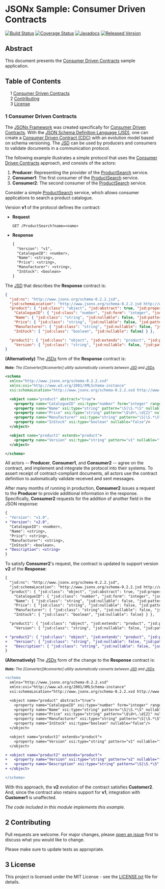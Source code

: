 # JSONx Sample: Consumer Driven Contracts

[![Build Status](https://travis-ci.org/jsonxorg/jsonx.png)](https://travis-ci.org/jsonxorg/jsonx)
[![Coverage Status](https://coveralls.io/repos/github/jsonxorg/jsonx/badge.svg)](https://coveralls.io/github/jsonxorg/jsonx)
[![Javadocs](https://www.javadoc.io/badge/org.jsonx/rs.svg)](https://www.javadoc.io/doc/org.jsonx/rs)
[![Released Version](https://img.shields.io/maven-central/v/org.jsonx/rs.svg)](https://mvnrepository.com/artifact/org.jsonx/rs)

## Abstract

This document presents the [<ins>Consumer Driven Contracts</ins>][cdc] sample application.

## Table of Contents

<samp>&nbsp;&nbsp;</samp>1 [Consumer Driven Contracts](#1-consumer-driven-contracts)<br>
<samp>&nbsp;&nbsp;</samp>2 [Contributing](#2-contributing)<br>
<samp>&nbsp;&nbsp;</samp>3 [License](#3-license)<br>

### 1 Consumer Driven Contracts

The <ins>JSONx Framework</ins> was created specifically for [<ins>Consumer Driven Contracts</ins>][cdc]. With the [<ins>JSON Schema Definition Language (JSD)</ins>][#jsd], one can create a <ins>Consumer Driven Contract (CDC)</ins> with an evolution model based on schema versioning. The <ins>JSD</ins> can be used by producers and consumers to validate documents in a communication protocol.

The following example illustrates a simple protocol that uses the [<ins>Consumer Driven Contracts</ins>][cdc] approach, and consists of the actors:

1. **Producer**: Representing the provider of the <ins>ProductSearch</ins> service.
1. **Consumer1**: The first consumer of the <ins>ProductSearch</ins> service.
1. **Consumer2**: The second consumer of the <ins>ProductSearch</ins> service.

Consider a simple <ins>ProductSearch</ins> service, which allows consumer applications to search a product catalogue.

Version **v1** of the protocol defines the contract:

* **Request**

  ```
  GET /ProductSearch?name=<name>
  ```

* **Response**

  ```diff
  {
    "Version": "v1",
    "CatalogueID": <number>,
    "Name": <string>,
    "Price": <string>,
    "Manufacturer": <string>,
    "InStock": <boolean>
  }
  ```

The <ins>JSD</ins> that describes the **Response** contract is:

```json
{
  "jsd:ns": "http://www.jsonx.org/schema-0.2.2.jsd",
  "jsd:schemaLocation": "http://www.jsonx.org/schema-0.2.2.jsd http://www.jsonx.org/schema-0.2.2.jsd",
  "product": { "jsd:class": "object", "jsd:abstract": true, "jsd:properties": {
    "CatalogueID": { "jsd:class": "number", "jsd:form": "integer", "jsd:nullable": false, "jsd:range": "[1,]" },
    "Name": { "jsd:class": "string", "jsd:nullable": false, "jsd:pattern": "\\S|\\S.*\\S" },
    "Price": { "jsd:class": "string", "jsd:nullable": false, "jsd:pattern": "\\$\\d+\\.\\d{2}" },
    "Manufacturer": { "jsd:class": "string", "jsd:nullable": false, "jsd:pattern": "\\S|\\S.*\\S" },
    "InStock": { "jsd:class": "boolean", "jsd:nullable": false} } },

  "product1": { "jsd:class": "object", "jsd:extends": "product", "jsd:properties": {
    "Version": { "jsd:class": "string", "jsd:nullable": false, "jsd:pattern": "v1"} } }
}
```

**(Alternatively)** The <ins>JSDx</ins> form of the **Response** contract is:

<sub>_**Note:** The [Converter][#converter] utility automatically converts between <ins>JSD</ins> and <ins>JSDx</ins>._</sub>

```xml
<schema
  xmlns="http://www.jsonx.org/schema-0.2.2.xsd"
  xmlns:xsi="http://www.w3.org/2001/XMLSchema-instance"
  xsi:schemaLocation="http://www.jsonx.org/schema-0.2.2.xsd http://www.jsonx.org/schema-0.2.2.xsd">

  <object name="product" abstract="true">
    <property name="CatalogueID" xsi:type="number" form="integer" range="[1,]" nullable="false"/>
    <property name="Name" xsi:type="string" pattern="\S|\S.*\S" nullable="false"/>
    <property name="Price" xsi:type="string" pattern="\$\d+\.\d{2}" nullable="false"/>
    <property name="Manufacturer" xsi:type="string" pattern="\S|\S.*\S" nullable="false"/>
    <property name="InStock" xsi:type="boolean" nullable="false"/>
  </object>

  <object name="product1" extends="product">
    <property name="Version" xsi:type="string" pattern="v1" nullable="false"/>
  </object>

</schema>
```

All actors -- **Producer**, **Consumer1**, and **Consumer2** -- agree on the contract, and implement and integrate the protocol into their systems. To assert receipt of contract-compliant documents, all actors use the contract definition to automatically validate received and sent messages.

After many months of running in production, **Consumer2** issues a request to the **Producer** to provide additional information in the response. Specifically, **Consumer2** requests for the addition of another field in the JSON response:

```diff
{
- "Version": "v1.0",
+ "Version": "v2.0",
  "CatalogueID": <number>,
  "Name": <string>,
  "Price": <string>,
  "Manufacturer": <string>,
  "InStock": <boolean>,
+ "Description": <string>
}
```

To satisfy **Consumer2**'s request, the contract is updated to support version **v2** of the **Response**:


```diff
{
  "jsd:ns": "http://www.jsonx.org/schema-0.2.2.jsd",
  "jsd:schemaLocation": "http://www.jsonx.org/schema-0.2.2.jsd http://www.jsonx.org/schema-0.2.2.jsd",
  "product": { "jsd:class": "object", "jsd:abstract": true, "jsd:properties": {
    "CatalogueID": { "jsd:class": "number", "jsd:form": "integer", "jsd:nullable": false, "jsd:range": "[1,]" },
    "Name": { "jsd:class": "string", "jsd:nullable": false, "jsd:pattern": "\\S|\\S.*\\S" },
    "Price": { "jsd:class": "string", "jsd:nullable": false, "jsd:pattern": "\\$\\d+\\.\\d{2}" },
    "Manufacturer": { "jsd:class": "string", "jsd:nullable": false, "jsd:pattern": "\\S|\\S.*\\S" },
    "InStock": { "jsd:class": "boolean", "jsd:nullable": false} } },

  "product1": { "jsd:class": "object", "jsd:extends": "product", "jsd:properties": {
    "Version": { "jsd:class": "string", "jsd:nullable": false, "jsd:pattern": "v1"} } },

+ "product2": { "jsd:class": "object", "jsd:extends": "product", "jsd:properties": {
+   "Version": { "jsd:class": "string", "jsd:nullable": false, "jsd:pattern": "v2" },
+   "Description": { "jsd:class": "string", "jsd:nullable": false, "jsd:pattern": "\\S|\\S.*\\S" } } }
}
```

**(Alternatively)** The <ins>JSDx</ins> form of the change to the **Response** contract is:

<sub>_**Note:** The [Converter][#converter] utility automatically converts between <ins>JSD</ins> and <ins>JSDx</ins>._</sub>

```diff
<schema
  xmlns="http://www.jsonx.org/schema-0.2.2.xsd"
  xmlns:xsi="http://www.w3.org/2001/XMLSchema-instance"
  xsi:schemaLocation="http://www.jsonx.org/schema-0.2.2.xsd http://www.jsonx.org/schema-0.2.2.xsd">

  <object name="product" abstract="true">
    <property name="CatalogueID" xsi:type="number" form="integer" range="[1,]" nullable="false"/>
    <property name="Name" xsi:type="string" pattern="\S|\S.*\S" nullable="false"/>
    <property name="Price" xsi:type="string" pattern="\$\d+\.\d{2}" nullable="false"/>
    <property name="Manufacturer" xsi:type="string" pattern="\S|\S.*\S" nullable="false"/>
    <property name="InStock" xsi:type="boolean" nullable="false"/>
  </object>

  <object name="product1" extends="product">
    <property name="Version" xsi:type="string" pattern="v1" nullable="false"/>
  </object>

+ <object name="product2" extends="product">
+   <property name="Version" xsi:type="string" pattern="v2" nullable="false"/>
+   <property name="Description" xsi:type="string" pattern="\S|\S.*\S" nullable="false"/>
+ </object>

</schema>
```

With this approach, the **v2** evolution of the contract satisfies **Customer2**. And, since the contract also retains support for **v1**, integration with **Customer1** is unaffected.

_The code included in this module implements this example._

## 2 Contributing

Pull requests are welcome. For major changes, please [open an issue](../../issues) first to discuss what you would like to change.

Please make sure to update tests as appropriate.

## 3 License

This project is licensed under the MIT License - see the [LICENSE.txt](LICENSE.txt) file for details.

[#jsd]: ../#2-json-schema-definition-language

[cdc]: http://martinfowler.com/articles/consumerDrivenContracts.html